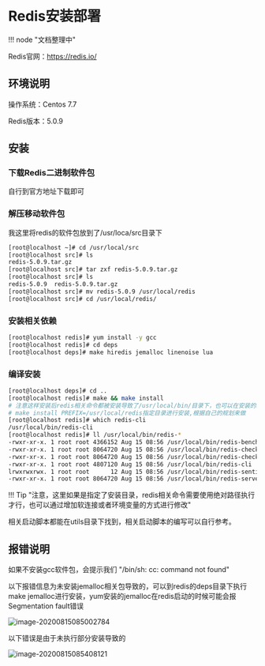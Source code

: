 # Redis安装部署

!!! node "文档整理中"

Redis官网：https://redis.io/

## 环境说明

操作系统：Centos 7.7

Redis版本：5.0.9

## 安装

### 下载Redis二进制软件包

自行到官方地址下载即可



### 解压移动软件包

我这里将redis的软件包放到了/usr/loca/src目录下

```sh
[root@localhost ~]# cd /usr/local/src
[root@localhost src]# ls
redis-5.0.9.tar.gz
[root@localhost src]# tar zxf redis-5.0.9.tar.gz 
[root@localhost src]# ls
redis-5.0.9  redis-5.0.9.tar.gz
[root@localhost src]# mv redis-5.0.9 /usr/local/redis
[root@localhost src]# cd /usr/local/redis/
```



### 安装相关依赖

```sh
[root@localhost redis]# yum install -y gcc
[root@localhost redis]# cd deps
[root@localhost deps]# make hiredis jemalloc linenoise lua
```



### 编译安装

```sh
[root@localhost deps]# cd ..
[root@localhost redis]# make && make install
# 注意这样安装后redis相关命令都被安装导致了/usr/local/bin/目录下，也可以在安装的时候使用
# make install PREFIX=/usr/local/redis指定目录进行安装,根据自己的规划来做
[root@localhost redis]# which redis-cli
/usr/local/bin/redis-cli
[root@localhost redis]# ll /usr/local/bin/redis-*
-rwxr-xr-x. 1 root root 4366152 Aug 15 08:56 /usr/local/bin/redis-benchmark
-rwxr-xr-x. 1 root root 8064720 Aug 15 08:56 /usr/local/bin/redis-check-aof
-rwxr-xr-x. 1 root root 8064720 Aug 15 08:56 /usr/local/bin/redis-check-rdb
-rwxr-xr-x. 1 root root 4807120 Aug 15 08:56 /usr/local/bin/redis-cli
lrwxrwxrwx. 1 root root      12 Aug 15 08:56 /usr/local/bin/redis-sentinel -> redis-server
-rwxr-xr-x. 1 root root 8064720 Aug 15 08:56 /usr/local/bin/redis-server
```

!!! Tip "注意，这里如果是指定了安装目录，redis相关命令需要使用绝对路径执行才行，也可以通过增加软连接或者环境变量的方式进行修改"

相关启动脚本都能在utils目录下找到，相关启动脚本的编写可以自行参考。



## 报错说明

如果不安装gcc软件包，会提示我们 "/bin/sh: cc: command not found"

以下报错信息为未安装jemalloc相关包导致的，可以到redis的deps目录下执行make jemalloc进行安装，yum安装的jemalloc在redis启动的时候可能会报Segmentation fault错误

![image-20200815085002784](../../images/image-20200815085002784.png)

以下错误是由于未执行部分安装导致的

![image-20200815085408121](../../images/image-20200815085408121.png)